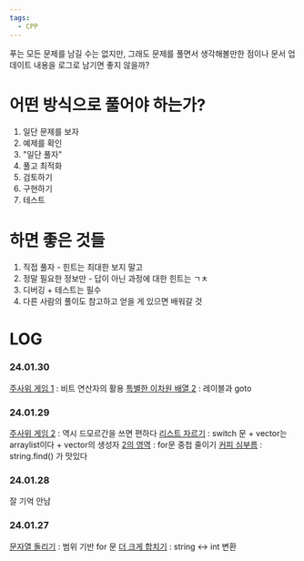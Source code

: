 ```yaml
---
tags:
  - CPP
---
```

푸는 모든 문제를 남길 수는 없지만, 그래도 문제를 풀면서 생각해볼만한 점이나 문서 업데이트 내용을 로그로 남기면 좋지 않을까?

# 어떤 방식으로 풀어야 하는가?

1. 일단 문제를 보자
2. 예제를 확인
3. "일단 풀자"
4. 풀고 최적화
5. 검토하기
6. 구현하기
7. 테스트

# 하면 좋은 것들

1. 직접 풀자 - 힌트는 최대한 보지 말고
2. 정말 필요한 정보만 - 답이 아닌 과정에 대한 힌트는 ㄱㅊ
3. 디버깅 + 테스트는 필수
4. 다른 사람의 풀이도 참고하고 얻을 게 있으면 배워갈 것
# LOG
### 24.01.30
[주사위 게임 1](https://school.programmers.co.kr/learn/courses/30/lessons/181839) : 비트 연산자의 활용
[특별한 이차원 배열 2](https://school.programmers.co.kr/learn/courses/30/lessons/181831) : 레이블과 goto
### 24.01.29
[주사위 게임 2](https://school.programmers.co.kr/learn/courses/30/lessons/181930) : 역시 드모르간을 쓰면 편하다
[리스트 자르기](https://school.programmers.co.kr/learn/courses/30/lessons/181897) : switch 문 + vector는 arraylist이다 + vector의 생성자
[2의 영역](https://school.programmers.co.kr/learn/courses/30/lessons/181894) : for문 중첩 줄이기
[커피 심부름](https://school.programmers.co.kr/learn/courses/30/lessons/181837) : string.find() 가 맛있다

### 24.01.28

잘 기억 안남

### 24.01.27
[문자열 돌리기](https://school.programmers.co.kr/learn/courses/30/lessons/181945) : 범위 기반 for 문
[더 크게 합치기](https://school.programmers.co.kr/learn/courses/30/lessons/181939) : string <-> int 변환


